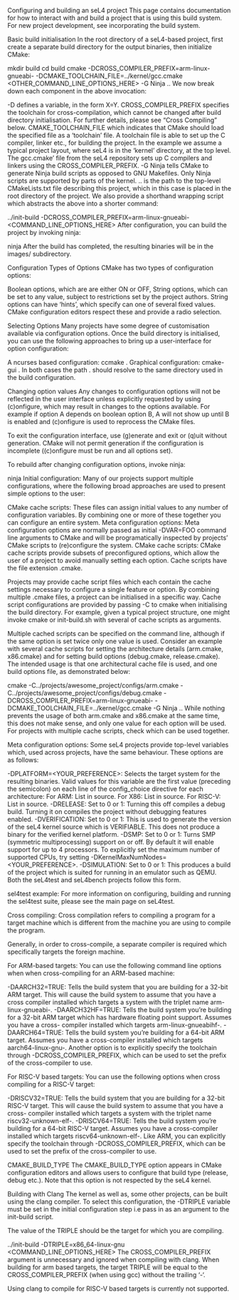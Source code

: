 Configuring and building an seL4 project
This page contains documentation for how to interact with and build a project that is using this build system. For new project development, see incorporating the build system.

Basic build initialisation
In the root directory of a seL4-based project, first create a separate build directory for the output binaries, then initialize CMake:

mkdir build
cd build
cmake -DCROSS_COMPILER_PREFIX=arm-linux-gnueabi- -DCMAKE_TOOLCHAIN_FILE=../kernel/gcc.cmake <OTHER_COMMAND_LINE_OPTIONS_HERE> -G Ninja ..
We now break down each component in the above invocation:

-D defines a variable, in the form X=Y.
CROSS_COMPILER_PREFIX specifies the toolchain for cross-compilation, which cannot be changed after build directory initialisation. For further details, please see “Cross Compiling” below.
CMAKE_TOOLCHAIN_FILE which indicates that CMake should load the specified file as a ‘toolchain’ file. A toolchain file is able to set up the C compiler, linker etc., for building the project. In the example we assume a typical project layout, where seL4 is in the ‘kernel’ directory, at the top level. The gcc.cmake’ file from the seL4 repository sets up C compilers and linkers using the CROSS_COMPILER_PREFIX.
-G Ninja tells CMake to generate Ninja build scripts as opposed to GNU Makefiles. Only Ninja scripts are supported by parts of the kernel.
.. is the path to the top-level CMakeLists.txt file describing this project, which in this case is placed in the root directory of the project.
We also provide a shorthand wrapping script which abstracts the above into a shorter command:

../init-build -DCROSS_COMPILER_PREFIX=arm-linux-gnueabi- <COMMAND_LINE_OPTIONS_HERE>
After configuration, you can build the project by invoking ninja:

ninja
After the build has completed, the resulting binaries will be in the images/ subdirectory.

Configuration
Types of Options
CMake has two types of configuration options:

Boolean options, which are are either ON or OFF,
String options, which can be set to any value, subject to restrictions set by the project authors.
String options can have ‘hints’, which specify can one of several fixed values. CMake configuration editors respect these and provide a radio selection.

Selecting Options
Many projects have some degree of customisation available via configuration options. Once the build directory is initialised, you can use the following approaches to bring up a user-interface for option configuration:

A ncurses based configuration:
ccmake .
Graphical configuration:
cmake-gui .
In both cases the path . should resolve to the same directory used in the build configuration.

Changing option values
Any changes to configuration options will not be reflected in the user interface unless explicitly requested by using (c)onfigure, which may result in changes to the options available. For example if option A depends on boolean option B, A will not show up until B is enabled and (c)onfigure is used to reprocess the CMake files.

To exit the configuration interface, use (g)enerate and exit or (q)uit without generation. CMake will not permit generation if the configuration is incomplete ((c)onfigure must be run and all options set).

To rebuild after changing configuration options, invoke ninja:

ninja
Initial configuration:
Many of our projects support multiple configurations, where the following broad approaches are used to present simple options to the user:

CMake cache scripts: These files can assign initial values to any number of configuration variables. By combining one or more of these together you can configure an entire system.
Meta configuration options: Meta configuration options are normally passed as initial -DVAR=FOO command line arguments to CMake and will be programatically inspected by projects’ CMake scripts to (re)configure the system.
CMake cache scripts:
CMake cache scripts provide subsets of preconfigured options, which allow the user of a project to avoid manually setting each option. Cache scripts have the file extension .cmake.

Projects may provide cache script files which each contain the cache settings necessary to configure a single feature or option. By combining multiple .cmake files, a project can be initialised in a specific way. Cache script configurations are provided by passing -C <file> to cmake when initialising the build directory. For example, given a typical project structure, one might invoke cmake or init-build.sh with several of cache scripts as arguments.

Multiple cached scripts can be specified on the command line, although if the same option is set twice only one value is used. Consider an example with several cache scripts for setting the architecture details (arm.cmake, x86.cmake) and for setting build options (debug.cmake, release.cmake). The intended usage is that one architectural cache file is used, and one build options file, as demonstrated below:

cmake -C../projects/awesome_project/configs/arm.cmake -C../projects/awesome_project/configs/debug.cmake -DCROSS_COMPILER_PREFIX=arm-linux-gnueabi- -DCMAKE_TOOLCHAIN_FILE=../kernel/gcc.cmake -G Ninja ..
While nothing prevents the usage of both arm.cmake and x86.cmake at the same time, this does not make sense, and only one value for each option will be used. For projects with multiple cache scripts, check which can be used together.

Meta configuration options:
Some seL4 projects provide top-level variables which, used across projects, have the same behaviour. These options are as follows:

-DPLATFORM=<YOUR_PREFERENCE>: Selects the target system for the resulting binaries. Valid values for this variable are the first value (preceding the semicolon) on each line of the config_choice directive for each architecture:
For ARM: List in source.
For X86: List in source.
For RISC-V: List in source.
-DRELEASE: Set to 0 or 1: Turning this off compiles a debug build. Turning it on compiles the project without debugging features enabled.
-DVERIFICATION: Set to 0 or 1: This is used to generate the version of the seL4 kernel source which is VERIFIABLE. This does not produce a binary for the verified kernel platform.
-DSMP: Set to 0 or 1: Turns SMP (symmetric multiprocessing) support on or off. By default it will enable support for up to 4 processors. To explicitly set the maximum number of supported CPUs, try setting -DKernelMaxNumNodes=<YOUR_PREFERENCE>.
-DSIMULATION: Set to 0 or 1: This produces a build of the project which is suited for running in an emulator such as QEMU.
Both the seL4test and seL4bench projects follow this form.

sel4test example:
For more information on configuring, building and running the sel4test suite, please see the main page on seL4test.

Cross compiling:
Cross compilation refers to compiling a program for a target machine which is different from the machine you are using to compile the program.

Generally, in order to cross-compile, a separate compiler is required which specifically targets the foreign machine.

For ARM-based targets:
You can use the following command line options when when cross-compiling for an ARM-based machine:

-DAARCH32=TRUE: Tells the build system that you are building for a 32-bit ARM target. This will cause the build system to assume that you have a cross compiler installed which targets a system with the triplet name arm-linux-gnueabi-.
-DAARCH32HF=TRUE: Tells the build system you’re building for a 32-bit ARM target which has hardware floating point support. Assumes you have a cross- compiler installed which targets arm-linux-gnueabihf-.
-DAARCH64=TRUE: Tells the build system you’re building for a 64-bit ARM target. Assumes you have a cross-compiler installed which targets aarch64-linux-gnu-.
Another option is to explicitly specify the toolchain through -DCROSS_COMPILER_PREFIX, which can be used to set the prefix of the cross-compiler to use.

For RISC-V based targets:
You can use the following options when cross compiling for a RISC-V target:

-DRISCV32=TRUE: Tells the build system that you are building for a 32-bit RISC-V target. This will cause the build system to assume that you have a cross- compiler installed which targets a system with the triplet name riscv32-unknown-elf-.
-DRISCV64=TRUE: Tells the build system you’re building for a 64-bit RISC-V target. Assumes you have a cross-compiler installed which targets riscv64-unknown-elf-.
Like ARM, you can explicitly specify the toolchain through -DCROSS_COMPILER_PREFIX, which can be used to set the prefix of the cross-compiler to use.

CMAKE_BUILD_TYPE
The CMAKE_BUILD_TYPE option appears in CMake configuration editors and allows users to configure that build type (release, debug etc.). Note that this option is not respected by the seL4 kernel.

Building with Clang
The kernel as well as, some other projects, can be built using the clang compiler. To select this configuration, the -DTRIPLE variable must be set in the initial configuration step i.e pass in as an argument to the init-build script.

The value of the TRIPLE should be the target for which you are compiling.

../init-build -DTRIPLE=x86_64-linux-gnu <COMMAND_LINE_OPTIONS_HERE>
The CROSS_COMPILER_PREFIX argument is unnecessary and ignored when compiling with clang. When building for arm based targets, the target TRIPLE will be equal to the CROSS_COMPILER_PREFIX (when using gcc) without the trailing ‘-‘.

Using clang to compile for RISC-V based targets is currently not supported.
